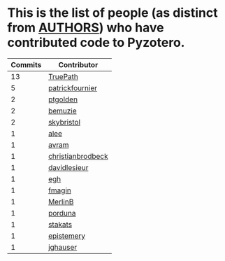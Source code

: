 # This is the list of people (as distinct from [AUTHORS](AUTHORS)) who have contributed code to Pyzotero.

| **Commits** | **Contributor**<br/> |
| --- |--- |
| 13 | [TruePath](https://github.com/urschrei/pyzotero/commits?author=TruePath) |
| 5 | [patrickfournier](https://github.com/urschrei/pyzotero/commits?author=patrickfournier) |
| 2 | [ptgolden](https://github.com/urschrei/pyzotero/commits?author=ptgolden) |
| 2 | [bemuzie](https://github.com/urschrei/pyzotero/commits?author=bemuzie) |
| 2 | [skybristol](https://github.com/urschrei/pyzotero/commits?author=skybristol) |
| 1 | [alee](https://github.com/urschrei/pyzotero/commits?author=alee) |
| 1 | [avram](https://github.com/urschrei/pyzotero/commits?author=avram) |
| 1 | [christianbrodbeck](https://github.com/urschrei/pyzotero/commits?author=christianbrodbeck) |
| 1 | [davidlesieur](https://github.com/urschrei/pyzotero/commits?author=davidlesieur) |
| 1 | [egh](https://github.com/urschrei/pyzotero/commits?author=egh) |
| 1 | [fmagin](https://github.com/urschrei/pyzotero/commits?author=fmagin) |
| 1 | [MerlinB](https://github.com/urschrei/pyzotero/commits?author=MerlinB) |
| 1 | [porduna](https://github.com/urschrei/pyzotero/commits?author=porduna) |
| 1 | [stakats](https://github.com/urschrei/pyzotero/commits?author=stakats) |
| 1 | [epistemery](https://github.com/urschrei/pyzotero/commits?author=epistemery) |
| 1 | [jghauser](https://github.com/urschrei/pyzotero/commits?author=jghauser) |

